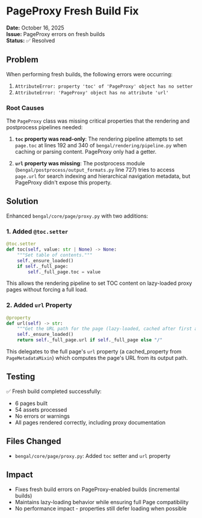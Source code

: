 # PageProxy Fresh Build Fix

**Date:** October 16, 2025  
**Issue:** PageProxy errors on fresh builds  
**Status:** ✅ Resolved

## Problem

When performing fresh builds, the following errors were occurring:

1. `AttributeError: property 'toc' of 'PageProxy' object has no setter`
2. `AttributeError: 'PageProxy' object has no attribute 'url'`

### Root Causes

The `PageProxy` class was missing critical properties that the rendering and postprocess pipelines needed:

1. **`toc` property was read-only**: The rendering pipeline attempts to set `page.toc` at lines 192 and 340 of `bengal/rendering/pipeline.py` when caching or parsing content. PageProxy only had a getter.

2. **`url` property was missing**: The postprocess module (`bengal/postprocess/output_formats.py` line 727) tries to access `page.url` for search indexing and hierarchical navigation metadata, but PageProxy didn't expose this property.

## Solution

Enhanced `bengal/core/page/proxy.py` with two additions:

### 1. Added `@toc.setter`

```python
@toc.setter
def toc(self, value: str | None) -> None:
    """Set table of contents."""
    self._ensure_loaded()
    if self._full_page:
        self._full_page.toc = value
```

This allows the rendering pipeline to set TOC content on lazy-loaded proxy pages without forcing a full load.

### 2. Added `url` Property

```python
@property
def url(self) -> str:
    """Get the URL path for the page (lazy-loaded, cached after first access)."""
    self._ensure_loaded()
    return self._full_page.url if self._full_page else "/"
```

This delegates to the full page's `url` property (a cached_property from `PageMetadataMixin`) which computes the page's URL from its output path.

## Testing

✅ Fresh build completed successfully:
- 6 pages built
- 54 assets processed
- No errors or warnings
- All pages rendered correctly, including proxy documentation

## Files Changed

- `bengal/core/page/proxy.py`: Added `toc` setter and `url` property

## Impact

- Fixes fresh build errors on PageProxy-enabled builds (incremental builds)
- Maintains lazy-loading behavior while ensuring full Page compatibility
- No performance impact - properties still defer loading when possible
